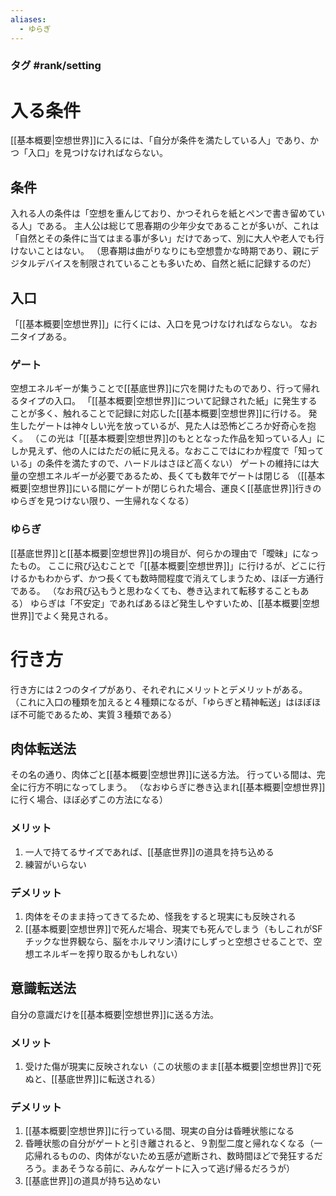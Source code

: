 ```yaml
---
aliases:
  - ゆらぎ
---
```

### タグ #rank/setting
# 入る条件
[[基本概要|空想世界]]に入るには、「自分が条件を満たしている人」であり、かつ「入口」を見つけなければならない。
## 条件
入れる人の条件は「空想を重んじており、かつそれらを紙とペンで書き留めている人」である。
主人公は総じて思春期の少年少女であることが多いが、これは「自然とその条件に当てはまる事が多い」だけであって、別に大人や老人でも行けないことはない。
（思春期は曲がりなりにも空想豊かな時期であり、親にデジタルデバイスを制限されていることも多いため、自然と紙に記録するのだ）
## 入口
「[[基本概要|空想世界]]」に行くには、入口を見つけなければならない。
なお二タイプある。
### ゲート
空想エネルギーが集うことで[[基底世界]]に穴を開けたものであり、行って帰れるタイプの入口。
「[[基本概要|空想世界]]について記録された紙」に発生することが多く、触れることで記録に対応した[[基本概要|空想世界]]に行ける。
発生したゲートは神々しい光を放っているが、見た人は恐怖どころか好奇心を抱く。
（この光は「[[基本概要|空想世界]]のもととなった作品を知っている人」にしか見えず、他の人にはただの紙に見える。なおここではにわか程度で「知っている」の条件を満たすので、ハードルはさほど高くない）
ゲートの維持には大量の空想エネルギーが必要であるため、長くても数年でゲートは閉じる
（[[基本概要|空想世界]]にいる間にゲートが閉じられた場合、運良く[[基底世界]]行きのゆらぎを見つけない限り、一生帰れなくなる）
### ゆらぎ
[[基底世界]]と[[基本概要|空想世界]]の境目が、何らかの理由で「曖昧」になったもの。
ここに飛び込むことで「[[基本概要|空想世界]]」に行けるが、どこに行けるかもわからず、かつ長くても数時間程度で消えてしまうため、ほぼ一方通行である。
（なお飛び込もうと思わなくても、巻き込まれて転移することもある）
ゆらぎは「不安定」であればあるほど発生しやすいため、[[基本概要|空想世界]]でよく発見される。
# 行き方
行き方には２つのタイプがあり、それぞれにメリットとデメリットがある。
（これに入口の種類を加えると４種類になるが、「ゆらぎと精神転送」はほぼほぼ不可能であるため、実質３種類である）
## 肉体転送法
その名の通り、肉体ごと[[基本概要|空想世界]]に送る方法。
行っている間は、完全に行方不明になってしまう。
（なおゆらぎに巻き込まれ[[基本概要|空想世界]]に行く場合、ほぼ必ずこの方法になる）
### メリット
1. 一人で持てるサイズであれば、[[基底世界]]の道具を持ち込める
2. 練習がいらない
### デメリット
1. 肉体をそのまま持ってきてるため、怪我をすると現実にも反映される
2. [[基本概要|空想世界]]で死んだ場合、現実でも死んでしまう（もしこれがSFチックな世界観なら、脳をホルマリン漬けにしずっと空想させることで、空想エネルギーを搾り取るかもしれない）
## 意識転送法
自分の意識だけを[[基本概要|空想世界]]に送る方法。
### メリット
1. 受けた傷が現実に反映されない（この状態のまま[[基本概要|空想世界]]で死ぬと、[[基底世界]]に転送される）
### デメリット
1. [[基本概要|空想世界]]に行っている間、現実の自分は昏睡状態になる
2. 昏睡状態の自分がゲートと引き離されると、９割型二度と帰れなくなる（一応帰れるものの、肉体がないため五感が遮断され、数時間ほどで発狂するだろう。まあそうなる前に、みんなゲートに入って逃げ帰るだろうが）
3. [[基底世界]]の道具が持ち込めない
#